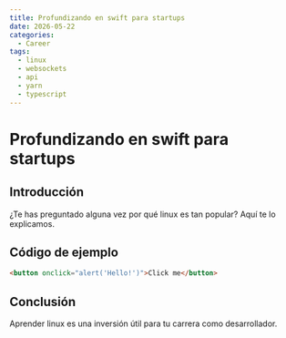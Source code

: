 ```yaml
---
title: Profundizando en swift para startups
date: 2026-05-22
categories:
  - Career
tags:
  - linux
  - websockets
  - api
  - yarn
  - typescript
---
```


# Profundizando en swift para startups

## Introducción

¿Te has preguntado alguna vez por qué linux es tan popular? Aquí te lo explicamos.

## Código de ejemplo

```html
<button onclick="alert('Hello!')">Click me</button>
```

## Conclusión

Aprender linux es una inversión útil para tu carrera como desarrollador.